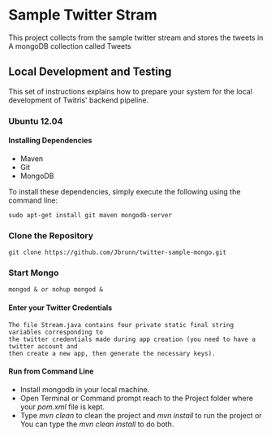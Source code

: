# Sample Twitter Stram

This project collects from the sample twitter stream and stores the tweets in 
A mongoDB collection called Tweets

## Local Development and Testing

This set of instructions explains how to prepare your system for the local
development of Twitris' backend pipeline.

### Ubuntu 12.04

#### Installing Dependencies

*   Maven
*   Git
*   MongoDB

To install these dependencies, simply execute the following using the command line:

	sudo apt-get install git maven mongodb-server

### Clone the Repository
	
	git clone https://github.com/Jbrunn/twitter-sample-mongo.git

### Start Mongo

	mongod & or nohup mongod &

#### Enter your Twitter Credentials

	The file Stream.java contains four private static final string variables corresponding to 
	the twitter credentials made during app creation (you need to have a twitter account and 
	then create a new app, then generate the necessary keys).

#### Run from Command Line
	
*	Install mongodb in your local machine.
*	Open Terminal or Command prompt reach to the Project folder where your *pom.xml* file is kept.
*	Type *mvn clean* to clean the project and *mvn install* to run the project
	                            or
	You can type the *mvn clean install* to do both.

